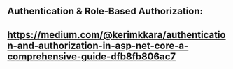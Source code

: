 ## Authentication & Role-Based Authorization:
## https://medium.com/@kerimkkara/authentication-and-authorization-in-asp-net-core-a-comprehensive-guide-dfb8fb806ac7
